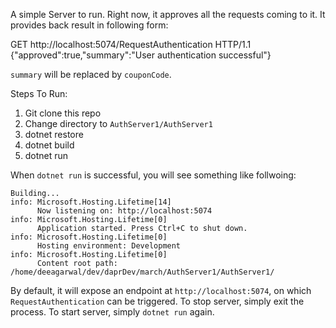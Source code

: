 A simple Server to run.
Right now, it approves all the requests coming to it.
It provides back result in following form:

GET http://localhost:5074/RequestAuthentication HTTP/1.1
{"approved":true,"summary":"User authentication successful"}

`summary` will be replaced by `couponCode`.

Steps To Run:
1. Git clone this repo
2. Change directory to `AuthServer1/AuthServer1`
3. dotnet restore
4. dotnet build
5. dotnet run

When `dotnet run` is successful, you will see something like follwoing:
```
Building...
info: Microsoft.Hosting.Lifetime[14]
      Now listening on: http://localhost:5074
info: Microsoft.Hosting.Lifetime[0]
      Application started. Press Ctrl+C to shut down.
info: Microsoft.Hosting.Lifetime[0]
      Hosting environment: Development
info: Microsoft.Hosting.Lifetime[0]
      Content root path: /home/deeagarwal/dev/daprDev/march/AuthServer1/AuthServer1/
```

By default, it will expose an endpoint at `http://localhost:5074`, on which `RequestAuthentication` can be triggered.
To stop server, simply exit the process.
To start server, simply `dotnet run` again.
